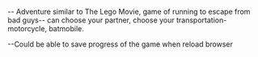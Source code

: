 -- Adventure similar to The Lego Movie, game of running to escape from bad guys-- can choose your partner, choose your transportation- motorcycle, batmobile.

--Could be able to save progress of the game when reload browser
